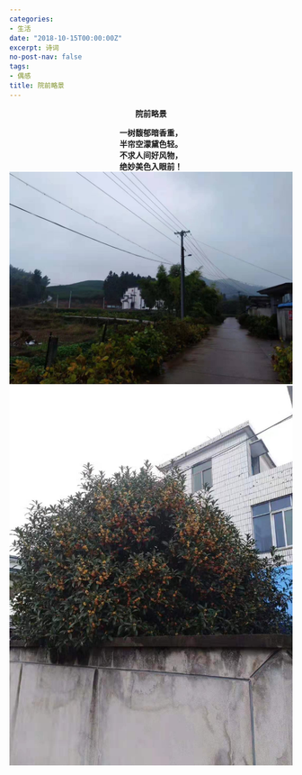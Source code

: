 ```yaml
---
categories:
- 生活
date: "2018-10-15T00:00:00Z"
excerpt: 诗词
no-post-nav: false
tags:
- 偶感
title: 院前略景
---
```


**<center>院前略景</center>**

**<center>一树馥郁暗香重，</center>**
**<center>半帘空濛黛色轻。</center>**
**<center>不求人间好风物，</center>**
**<center>绝妙美色入眼前！</center>**
![pic](/assets/images/2018/life/jingguan.jpg)
![pic1](/assets/images/2018/life/jingguan1.jpg)